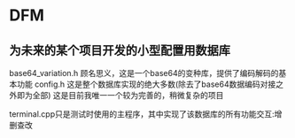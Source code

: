DFM
====
为未来的某个项目开发的小型配置用数据库
-------------------
base64_variation.h 顾名思义，这是一个base64的变种库，提供了编码解码的基本功能
config.h 这是整个数据库实现的绝大多数(除去了base64数据编码对接之外即为全部)
这是目前我唯一一个较为完善的，稍微复杂的项目

terminal.cpp只是测试时使用的主程序，其中实现了该数据库的所有功能交互:增删查改